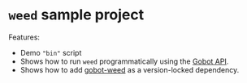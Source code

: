 # `weed` sample project

Features:

- Demo `"bin"` script
- Shows how to run `weed` programmatically using the [Gobot API](https://github.com/benallfree/gobot/tree/v1.0.0-alpha.28/docs/readme.md).
- Shows how to add [gobot-weed](https://www.npmjs.com/package/gobot-weed) as a version-locked dependency.
